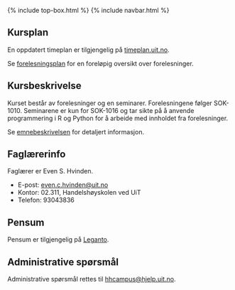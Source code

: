 {% include top-box.html %} <!-- Kode for å inkludere boksen på toppen av siden. Se _config.yml for å gjøre endringer. -->
{% include navbar.html %} <!-- Kode for navigasjonsmeny. Se navbar.html for å gjøre endringer. -->
<!-- Gjør endringer under her -->

## Kursplan
En oppdatert timeplan er tilgjengelig på [timeplan.uit.no](timeplan.uit.no).

Se [forelesningsplan](forelesningsplan.md) for en foreløpig oversikt over forelesninger. 

## Kursbeskrivelse
Kurset består av forelesninger og en seminarer. Forelesningene følger SOK-1010. Seminarene er kun for SOK-1016 og tar sikte på å anvende programmering i R og Python for å arbeide med innholdet fra forelesninger.

Se [emnebeskrivelsen](https://uit.no/utdanning/emner/emne/743171/sok-1016) for detaljert informasjon. 

## Faglærerinfo

Faglærer er Even S. Hvinden. 

- E-post: [even.c.hvinden@uit.no](mailto:even.c.hvinden@uit.no)
- Kontor: 02.311, Handelshøyskolen ved UiT
- Telefon: 93043836

## Pensum

Pensum er tilgjengelig på [Leganto](https://bibsys-c.alma.exlibrisgroup.com/leganto/readinglist/searchlists/8721091880002205?auth=SAML).  

## Administrative spørsmål

Administrative spørsmål rettes til [hhcampus@hjelp.uit.no](mailto:hhcampus@hjelp.uit.no). 
